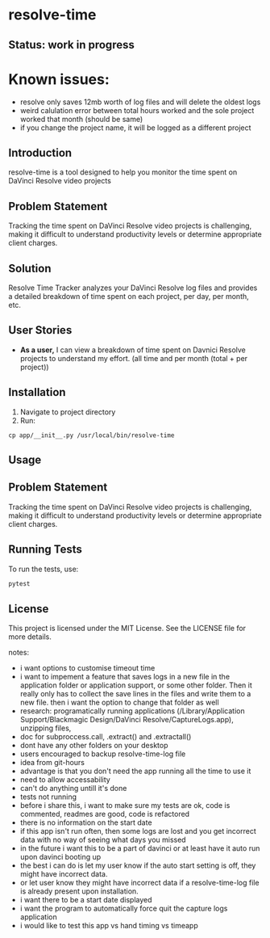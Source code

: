 # resolve-time

## Status: work in progress

# Known issues:
- resolve only saves 12mb worth of log files and will delete the oldest logs
- weird calulation error between total hours worked and the sole project worked that month (should be same)
- if you change the project name, it will be logged as a different project


## Introduction
resolve-time is a tool designed to help you monitor the time spent on DaVinci Resolve video projects

## Problem Statement
Tracking the time spent on DaVinci Resolve video projects is challenging, making it difficult to understand productivity levels or determine appropriate client charges.

## Solution
Resolve Time Tracker analyzes your DaVinci Resolve log files and provides a detailed breakdown of time spent on each project, per day, per month, etc.

## User Stories
<!-- - **As a user,** I can provide my log file folder for analysis. -->
- **As a user,** I can view a breakdown of time spent on Davnici Resolve projects to understand my effort. (all time and per month (total + per project))
<!-- - **As a user,** I can view a heatmap graph showing total days spent editing to understand my consistency. -->

## Installation

1. Navigate to project directory
2. Run:
```
cp app/__init__.py /usr/local/bin/resolve-time
```

## Usage

## Problem Statement
Tracking the time spent on DaVinci Resolve video projects is challenging, making it difficult to understand productivity levels or determine appropriate client charges.

## Running Tests
To run the tests, use:
```bash
pytest
```

## License
This project is licensed under the MIT License. See the LICENSE file for more details.

notes:
- i want options to customise timeout time
- i want to impement a feature that saves logs in a new file in the application folder or application support, or some other folder. Then it really only has to collect the save lines in the files and write them to a new file. then i want the option to change that folder as well
- research: programatically running applications (/Library/Application Support/Blackmagic Design/DaVinci Resolve/CaptureLogs.app), unzipping files,
- doc for subproccess.call, .extract() and .extractall()
- dont have any other folders on your desktop
- users encouraged to backup resolve-time-log file
- idea from git-hours
- advantage is that you don't need the app running all the time to use it
- need to allow accessability
- can't do anything untill it's done
- tests not running
- before i share this, i want to make sure my tests are ok, code is commented, readmes are good, code is refactored
- there is no information on the start date
- if this app isn't run often, then some logs are lost and you get incorrect data with no way of seeing what days you missed
- in the future i want this to be a part of davinci or at least have it auto run upon davinci booting up
- the best i can do is let my user know if the auto start setting is off, they might have incorrect data.
- or let user know they might have incorrect data if a resolve-time-log file is already present upon installation.
- i want there to be a start date displayed
- i want the program to automatically force quit the capture logs application
- i would like to test this app vs hand timing vs timeapp
